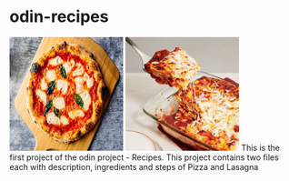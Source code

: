 # odin-recipes

<img src = "images/pizza.jpeg" height = "200" width = "200">
<img src = "images/lasagna.jpeg" height = "200" width = "200">
This is the first project of the odin project - Recipes. 
This project contains two files each with description, ingredients and steps of Pizza and Lasagna
